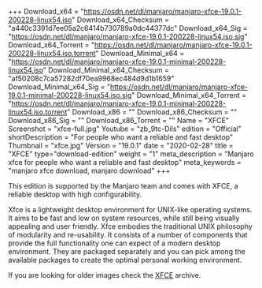 +++
Download_x64 = "https://osdn.net/dl/manjaro/manjaro-xfce-19.0.1-200228-linux54.iso"
Download_x64_Checksum = "a440c3391d7ee05a2c6414b730789a0dc44377dc"
Download_x64_Sig = "https://osdn.net/dl/manjaro/manjaro-xfce-19.0.1-200228-linux54.iso.sig"
Download_x64_Torrent = "https://osdn.net/dl/manjaro/manjaro-xfce-19.0.1-200228-linux54.iso.torrent"
Download_Minimal_x64 = "https://osdn.net/dl/manjaro/manjaro-xfce-19.0.1-minimal-200228-linux54.iso"
Download_Minimal_x64_Checksum = "af50208c7ca57282df70ea9968ec484d9d1b1659"
Download_Minimal_x64_Sig = "https://osdn.net/dl/manjaro/manjaro-xfce-19.0.1-minimal-200228-linux54.iso.sig"
Download_Minimal_x64_Torrent = "https://osdn.net/dl/manjaro/manjaro-xfce-19.0.1-minimal-200228-linux54.iso.torrent"
Download_x86 = ""
Download_x86_Checksum = ""
Download_x86_Sig = ""
Download_x86_Torrent = ""
Name = "XFCE"
Screenshot = "xfce-full.jpg"
Youtube = "zb_9tc-DiIs"
edition = "Official"
shortDescription = "For people who want a reliable and fast desktop"
Thumbnail = "xfce.jpg"
Version = "19.0.1"
date = "2020-02-28"
title = "XFCE"
type="download-edition"
weight = "1"
meta_description = "Manjaro xfce for people who want a reliable and fast desktop"
meta_keywords = "manjaro xfce download, manjaro download"
+++

This edition is supported by the Manjaro team and comes with XFCE, a reliable desktop with high configurability.

Xfce is a lightweight desktop environment for UNIX-like operating systems. It aims to be fast and low on system resources, while still being visually appealing and user friendly. Xfce embodies the traditional UNIX philosophy of modularity and re-usability. It consists of a number of components that provide the full functionality one can expect of a modern desktop environment. They are packaged separately and you can pick among the available packages to create the optimal personal working environment.

If you are looking for older images check the [XFCE](https://osdn.net/projects/manjaro-archive/storage/xfce/) archive.


